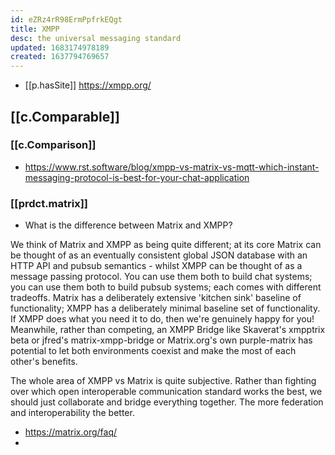 ```yaml
---
id: eZRz4rR98ErmPpfrkEQgt
title: XMPP
desc: the universal messaging standard
updated: 1683174978189
created: 1637794769657
---
```




- [[p.hasSite]] https://xmpp.org/

## [[c.Comparable]]

### [[c.Comparison]]

- https://www.rst.software/blog/xmpp-vs-matrix-vs-mqtt-which-instant-messaging-protocol-is-best-for-your-chat-application

### [[prdct.matrix]]

- What is the difference between Matrix and XMPP?

We think of Matrix and XMPP as being quite different; at its core Matrix can be thought of as an eventually consistent global JSON database with an HTTP API and pubsub semantics - whilst XMPP can be thought of as a message passing protocol. You can use them both to build chat systems; you can use them both to build pubsub systems; each comes with different tradeoffs. Matrix has a deliberately extensive 'kitchen sink' baseline of functionality; XMPP has a deliberately minimal baseline set of functionality. If XMPP does what you need it to do, then we're genuinely happy for you! Meanwhile, rather than competing, an XMPP Bridge like Skaverat's xmpptrix beta or jfred's matrix-xmpp-bridge or Matrix.org's own purple-matrix has potential to let both environments coexist and make the most of each other's benefits.

The whole area of XMPP vs Matrix is quite subjective. Rather than fighting over which open interoperable communication standard works the best, we should just collaborate and bridge everything together. The more federation and interoperability the better.
  - https://matrix.org/faq/
- 